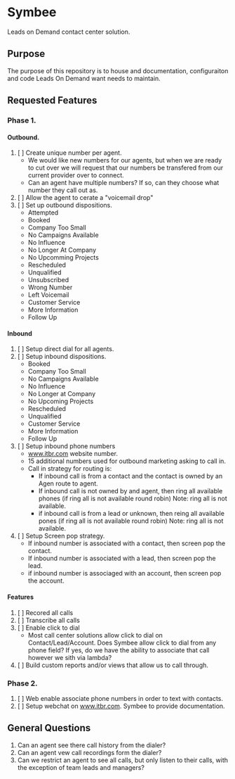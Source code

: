 # Symbee

Leads on Demand contact center solution.

## Purpose

The purpose of this repository is to house and documentation, configuraiton and code Leads On Demand want needs to maintain.

## Requested Features
### Phase 1.
#### Outbound.

1. [ ] Create unique number per agent.
    - We would like new numbers for our agents, but when we are ready to cut over we will request that our numbers be transfered from our current provider over to connect.
    - Can an agent have multiple numbers? If so, can they choose what number they call out as.
2. [ ] Allow the agent to cerate a "voicemail drop"
3. [ ] Set up outbound dispositions.
    - Attempted
    - Booked
    - Company Too Small
    - No Campaigns Available
    - No Influence
    - No Longer At Company
    - No Upcomming Projects
    - Rescheduled
    - Unqualified
    - Unsubscribed
    - Wrong Number
    - Left Voicemail
    - Customer Service
    - More Information
    - Follow Up

#### Inbound
1. [ ] Setup direct dial for all agents.
2. [ ] Setup inbound dispositions.
    - Booked
    - Company Too Small
    - No Campaigns Available
    - No Influence
    - No Longer at Company
    - No Upcoming Projects
    - Rescheduled
    - Unqualified
    - Customer Service
    - More Information
    - Follow Up
3. [ ] Setup inbound phone numbers
    - www.itbr.com website number.
    - 15 additional numbers used for outbound marketing asking to call in.
    - Call in strategy for routing is:
        - If inbound call is from a contact and the contact is owned by an Agen route to agent.
        - If inbound call is not owned by and agent, then ring all available phones (if ring all is not available round robin) Note: ring all is not available.
        - if inbound call is from a lead or unknown, then reing all available pones (if ring all is not available round robin) Note: ring all is not available.
4. [ ] Setup Screen pop strategy.
    - If inbound number is associated with a contact, then screen pop the contact.
    - If inbound number is associated with a lead, then screen pop the lead.
    - if inbound number is associaged with an account, then screen pop the account.

#### Features
1. [ ] Recored all calls
2. [ ] Transcribe all calls
3. [ ] Enable click to dial
    - Most call center solutions allow click to dial on Contact/Lead/Account. Does Symbee allow click to dial from any phone field? If yes, do we have the ability to associate that call however we sith via lambda?
4. [ ] Build custom reports and/or views that allow us to call through.

### Phase 2.
1. [ ] Web enable associate phone numbers in order to text with contacts.
2. [ ] Setup webchat on www.itbr.com. Symbee to provide documentation.


## General Questions
1. Can an agent see there call history from the dialer?
2. Can an agent vew call recordings form the dialer?
3. Can we restrict an agent to see all calls, but only listen to their calls, with the exception of team leads and managers?
